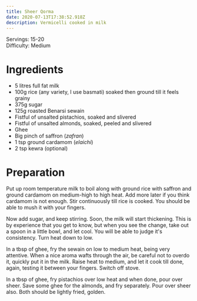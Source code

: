 ```yaml
---
title: Sheer Qorma
date: 2020-07-13T17:38:52.918Z
description: Vermicelli cooked in milk
---
```


Servings: 15-20  
Difficulty: Medium  

# Ingredients
* 5 litres full fat milk
* 100g rice (any variety, I use basmati) soaked then ground till it feels grainy
* 375g sugar
* 125g roasted Benarsi sewain
* Fistful of unsalted pistachios, soaked and slivered
* Fistful of unsalted almonds, soaked, peeled and slivered
* Ghee
* Big pinch of saffron (_zafran_)
* 1 tsp ground cardamom (_elaichi_)
* 2 tsp kewra (optional)

# Preparation

Put up room temperature milk to boil along with ground rice with saffron and ground cardamom on medium-high to high heat. Add more later if you think cardamom is not enough. Stir continuously till rice is cooked. You should be able to mush it with your fingers.

Now add sugar, and keep stirring. Soon, the milk will start thickening. This is by experience that you get to know, but when you see the change, take out a spoon in a little bowl, and let cool. You will be able to judge it's consistency. Turn heat down to low.

In a tbsp of ghee, fry the sewain on low to medium heat, being very attentive. When a nice aroma wafts through the air, be careful not to overdo it, quickly put it in the milk. Raise heat to medium, and let it cook till done, again, testing it between your fingers. Switch off stove.

In a tbsp of ghee, fry pistachios over low heat and when done, pour over sheer. Save some ghee for the almonds, and fry separately. Pour over sheer also. Both should be lightly fried, golden.
